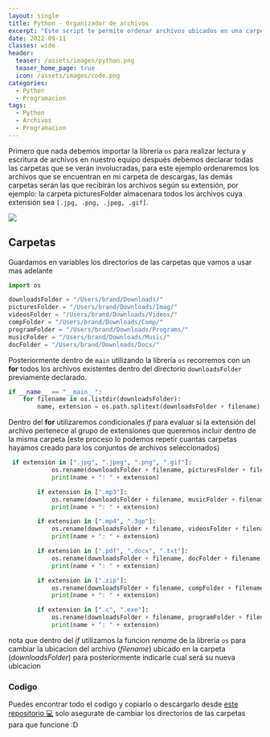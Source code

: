 ```yaml
---
layout: single
title: Python - Organizador de archivos
excerpt: "Este script te permite ordenar archivos ubicados en una carpeta para posteriormente agruparlos en carpetas segun su extension de archivo `[ .jpg - .png - mp3 - mp4 - .docx - .gif ]`"
date: 2022-09-11
classes: wide
header:
  teaser: /assets/images/python.png
  teaser_home_page: true
  icon: /assets/images/code.png
categories:
  - Python
  - Programacion
tags:  
  - Python
  - Archivos
  - Programacion
---
```




Primero que nada debemos importar la librería `os` para realizar lectura y escritura de archivos en nuestro equipo
después debemos declarar todas las carpetas que se verán involucradas, para este ejemplo ordenaremos los archivos que se encuentran en mi carpeta de descargas, las demás carpetas serán las que recibirán los archivos según su extensión, por ejemplo:
la carpeta picturesFolder almacenara todos los archivos cuya extensión sea `[.jpg, .png, .jpeg, .gif]`.

![](/assets/images/htb-writeup-delivery/delivery_logo.png)

## Carpetas

Guardamos en variables los directorios de las carpetas que vamos a usar mas adelante

```python 
import os

downloadsFolder = "/Users/brand/Downloads/"
picturesFolder = "/Users/brand/Downloads/Imag/"
videosFolder = "/Users/brand/Downloads/Videos/"
compFolder = "/Users/brand/Downloads/Comp/"
programFolder = "/Users/brand/Downloads/Programs/"
musicFolder = "/Users/brand/Downloads/Music/"
docFolder = "/Users/brand/Downloads/Docs/"

```

Posteriormente dentro de `main` utilizando la librería `os` recorremos con un **for** todos los archivos existentes dentro del directorio `downloadsFolder` previamente declarado.

```python
if __name__ == "__main__":
    for filename in os.listdir(downloadsFolder):
        name, extension = os.path.splitext(downloadsFolder + filename)
```
Dentro del **for** utilizaremos condicionales *if* para evaluar si la extensión del archivo pertenece al grupo de extensiones que queremos incluir dentro de la misma carpeta (este proceso lo podemos repetir cuantas carpetas hayamos creado para los conjuntos de archivos seleccionados)

```python
 if extension in [".jpg", ".jpeg", ".png", ".gif"]:
            os.rename(downloadsFolder + filename, picturesFolder + filename)
            print(name + ": " + extension)

        if extension in [".mp3"]: 
            os.rename(downloadsFolder + filename, musicFolder + filename)
            print(name + ": " + extension)

        if extension in [".mp4", ".3gp"]:
            os.rename(downloadsFolder + filename, videosFolder + filename)
            print(name + ": " + extension)

        if extension in [".pdf", ".docx", ".txt"]:    
            os.rename(downloadsFolder + filename, docFolder + filename)
            print(name + ": " + extension)

        if extension in [".zip"]:  
            os.rename(downloadsFolder + filename, compFolder + filename)
            print(name + ": " + extension)

        if extension in [".c", ".exe"]:   
            os.rename(downloadsFolder + filename, programFolder + filename)
            print(name + ": " + extension)
```
nota que dentro del *if* utilizamos la funcion *rename* de la libreria `os` para cambiar la ubicacion del archivo (*filename*) ubicado en la carpeta (*downloadsFolder*) para posteriormente indicarle cual será su nueva ubicacion 

### Codigo 
Puedes encontrar todo el codigo y copiarlo o descargarlo desde [este repositorio 💻](https://github.com/BrandonFilth/folder-classification/blob/main/main.py) solo asegurate de cambiar los directorios de las carpetas para que funcione :D

